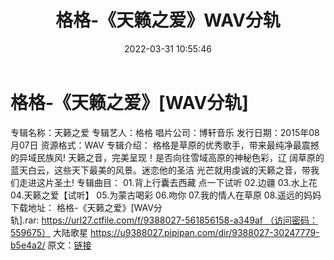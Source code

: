 ﻿---
title: 格格-《天籁之爱》WAV分轨
date: 2022-03-31 10:55:46
categories: WAV车载音乐、镜像
tags: 国语流行
---
# 格格-《天籁之爱》[WAV分轨]

专辑名称：天籁之爱
专辑艺人：格格
唱片公司：博轩音乐
发行日期：2015年08月07日
资源格式：WAV
专辑介绍：
格格是草原的优秀歌手，带来最纯净最震撼的异域民族风!
天籁之音，完美呈现！是否向往雪域高原的神秘色彩，辽
阔草原的蓝天白云，这些天下最美的风景。迷恋他的圣洁
光芒就用虔诚的天籁之音，带我们走进这片圣土!
专辑曲目：
01.背上行囊去西藏
点一下试听
02.边疆
03.水上花
04.天籁之爱【试听】
05.为蒙古喝彩
06.吻你
07.我的情人在草原
08.遥远的妈妈
下载地址：
格格-《天籁之爱》[WAV分轨].rar: https://url27.ctfile.com/f/9388027-561856158-a349af （访问密码：559675）
大陆歌星
https://u9388027.pipipan.com/dir/9388027-30247779-b5e4a2/
原文：[链接](https://blog.sina.com.cn/s/blog_1647c7e7601030wga.html)